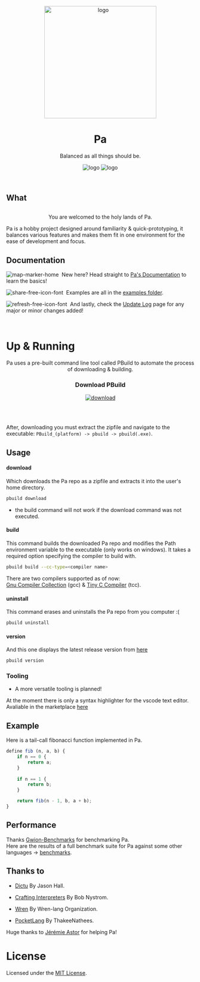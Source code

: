 <p align="center"> <img src="https://user-images.githubusercontent.com/70243457/156932366-71635391-789e-4c5d-8b79-d17beef5d387.png" alt="logo" height="300" style="display:block;margin-left: auto;margin-right: auto;"></p>
<h1 align="center">Pa</h1>
<p align="center">Balanced as all things should be.</p>

<p align="center">
    <img src="https://img.shields.io/github/workflow/status/valkarias/Pa/Release-builds?style=flat-square" alt="logo">
    <img src="https://img.shields.io/maintenance/yes/2022?style=flat-square" alt="logo">
</p>
<br>

## What
<p style="text-align: center;margin-top:30px">You are welcomed to the holy lands of Pa.</p>  
Pa is a hobby project designed around familiarity & quick-prototyping, it balances various features and makes them fit in one environment for the ease of development and focus.  


## Documentation
![map-marker-home](https://user-images.githubusercontent.com/70243457/170840915-f9427da9-428b-43ad-aacf-8529883dde55.png)&nbsp;
New here? Head straight to [Pa's Documentation](https://valkarias.github.io/contents/toc.html) to learn the basics!

![share-free-icon-font](https://user-images.githubusercontent.com/70243457/170840963-2f0620c4-5488-4565-98ad-c47e593d136b.png)&nbsp;
Examples are all in the [examples folder](https://github.com/valkarias/Pa/tree/master/examples).  

![refresh-free-icon-font](https://user-images.githubusercontent.com/70243457/170841086-63a641d1-f1ad-49b5-9870-fbb05e7cf6e6.png)&nbsp;
And lastly, check the [Update Log](https://github.com/valkarias/Pa/blob/master/LOG.md) page for any major or minor changes added!

<br>

# Up & Running
<p align="center">Pa uses a pre-built command line tool called PBuild to automate the process of downloading & building.</p>  
<h3 align="center">Download PBuild</h3>
<p align="center"><a href="https://github.com/valkarias/Pa/releases"><img src="https://user-images.githubusercontent.com/70243457/170841143-952e0d8a-2ae5-4659-9d88-677fbaa94291.png" alt="download"></a></p>
<br>
<br>

After, downloading you must extract the zipfile and navigate to the executable: 
`PBuild_(platform) -> pbuild -> pbuild(.exe)`.   

## Usage
#### download 
Which downloads the Pa repo as a zipfile and extracts it into the user's home directory.  
```bash
pbuild download
```
- the build command will not work if the download command was not executed.     

#### build
This command builds the downloaded Pa repo and modifies the Path environment variable to the executable (only works on windows). It takes a required option specifying the compiler to build with. 
```bash
pbuild build --cc-type=<compiler name>
``` 
There are two compilers supported as of now:  
[Gnu Compiler Collection](https://gcc.gnu.org) (gcc) & [Tiny C Compiler](https://bellard.org/tcc/) (tcc). 

#### uninstall 
This command erases and uninstalls the Pa repo from you computer :(
```bash
pbuild uninstall
```  

#### version
And this one displays the latest release version from [here](https://github.com/valkarias/Pa/releases)
```bash
pbuild version
```

### Tooling
- A more versatile tooling is planned! 

At the moment there is only a syntax highlighter for the vscode text editor.  
Avaliable in the marketplace [here](https://marketplace.visualstudio.com/items?itemName=Pa-lang.pa-syntax-highlighter)  


## Example
Here is a tail-call fibonacci function implemented in Pa.
```js
define fib (n, a, b) {
    if n == 0 {
        return a;
    }
    
    if n == 1 {
        return b;
    }

    return fib(n - 1, b, a + b);
}
```

## Performance  
Thanks [Gwion-Benchmarks](https://github.com/Gwion/gwion-benchmark) for benchmarking Pa.  
Here are the results of a full benchmark suite for Pa against some other languages -> [benchmarks](https://gwion.github.io/Gwion/Benchmarks.html).

## Thanks to
- [Dictu](https://github.com/dictu-lang/Dictu) By Jason Hall.  
 
- [Crafting Interpreters](https://github.com/munificent/craftinginterpreters) By Bob Nystrom.
- [Wren](https://github.com/wren-lang/wren) By Wren-lang Organization.
- [PocketLang](https://github.com/ThakeeNathees/pocketlang) By ThakeeNathees.  

Huge thanks to [Jérémie Astor](https://github.com/fennecdjay) for helping Pa!

# License

Licensed under the [MIT License](https://github.com/valkarias/Pa/blob/master/LICENSE).  
